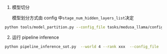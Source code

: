 1. 模型切分

   模型划分方式由 config 中`stage_num_hidden_layers_list`决定

```bash
python tools/model_partition.py --config_file tasks/medusa_llama/config/vicuna_7b_config.json
```

2. 运行 pipeline inference

```bash
python pipeline_inference_sot.py  --world 4 --rank xxx  --config_file  tasks/medusa_llama/config/vicuna_7b_config.json  | tee xxx.txt
```
